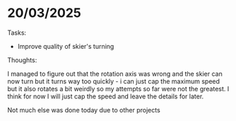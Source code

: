 # 20/03/2025

Tasks:
- Improve quality of skier's turning

Thoughts:

I managed to figure out that the rotation axis was wrong and the skier can now turn but it turns way too quickly - i can just cap the maximum speed but it also rotates a bit weirdly so my attempts so far were not the greatest. I think for now I will just cap the speed and leave the details for later.

Not much else was done today due to other projects

